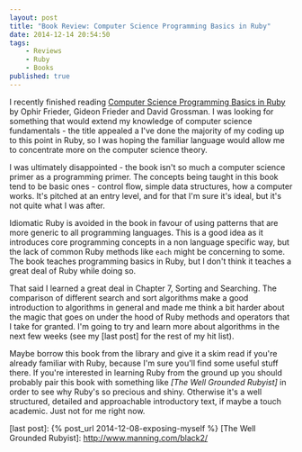 ```yaml
---
layout: post
title: "Book Review: Computer Science Programming Basics in Ruby"
date: 2014-12-14 20:54:50
tags:
    - Reviews
    - Ruby
    - Books
published: true
---
```


I recently finished reading [Computer Science Programming Basics in Ruby] by
Ophir Frieder, Gideon Frieder and David Grossman. I was looking for something
that would extend my knowledge of computer science fundamentals - the title
appealed a I've done the majority of my coding up to this point in Ruby, so
I was hoping the familiar language would allow me to concentrate more on the
computer science theory.

I was ultimately disappointed - the book isn't so much a computer science primer
as a programming primer. The concepts being taught in this book tend to be basic
ones - control flow, simple data structures, how a computer works. It's pitched
at an entry level, and for that I'm sure it's ideal, but it's not quite what
I was after.

Idiomatic Ruby is avoided in the book in favour of using patterns that are more
generic to all programming languages. This is a good idea as it introduces core
programming concepts in a non language specific way, but the lack of common Ruby
methods like `each` might be concerning to some. The book teaches programming
basics in Ruby, but I don't think it teaches a great deal of Ruby while doing
so.

That said I learned a great deal in Chapter 7, Sorting and Searching. The
comparison of different search and sort algorithms make a good introduction to
algorithms in general and made me think a bit harder about the magic that goes
on under the hood of Ruby methods and operators that I take for granted. I'm
going to try and learn more about algorithms in the next few weeks (see my [last
post] for the rest of my hit list).

Maybe borrow this book from the library and give it a skim read if you're
already familiar with Ruby, because I'm sure you'll find some useful stuff there. If
you're interested in learning Ruby from the ground up you should probably pair
this book with something like _[The Well Grounded Rubyist]_ in order to see why
Ruby's so precious and shiny. Otherwise it's a well structured, detailed and
approachable introductory text, if maybe a touch academic. Just not for me right
now.

[Computer Science Programming Basics in Ruby]: http://shop.oreilly.com/product/0636920028192.do
[last post]: {% post_url 2014-12-08-exposing-myself %}
[The Well Grounded Rubyist]: http://www.manning.com/black2/
